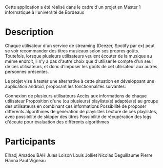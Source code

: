 Cette application a été réalisé dans le cadre d'un projet en Master 1 informatique à l'université de Bordeaux

# Description
Chaque utilisateur d'un service de streaming (Deezer, Spotify par ex) peut se voir recommander des titres musicaux selon ses propres goûts. Toutefois, lorsque plusieurs utilisateurs veulent écouter de la musique au même endroit, il n'y a pas d'autre choix que d'utiliser le compte d'un seul de ces utilisateurs, et donc d'imposer les goûts de cet utilisateur aux autres personnes présentes.

Le projet vise à tester une alternative à cette situation en développant une application android, proposant les fonctionnalités suivantes:

Connexion de plusieurs utilisateurs
Accès aux informations de chaque utilisateur
Proposition d'une (ou plusieurs) playliste(s) adaptée(s) au groupe des utilisateurs en combinant ces informations
Possibilité de proposer différents algorithmes de génération de playlistes
Lecture de ces playlistes, avec possibilité de skipper des titres
Possibilité de récupération des logs d'écoute pour évaluation des différents algorithmes

# Participants
Elhadj Amadou BAH
Jules Loison
Louis Jolliet
Nicolas Deguillaume
Pierre Hanna
Paul Vigneau
